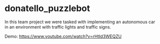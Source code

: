 # donatello_puzzlebot

In this team project we were tasked with implementing an autonomous car in an environment with traffic lights and traffic signs.

Demo: https://www.youtube.com/watch?v=rHtId3WEQZU 
